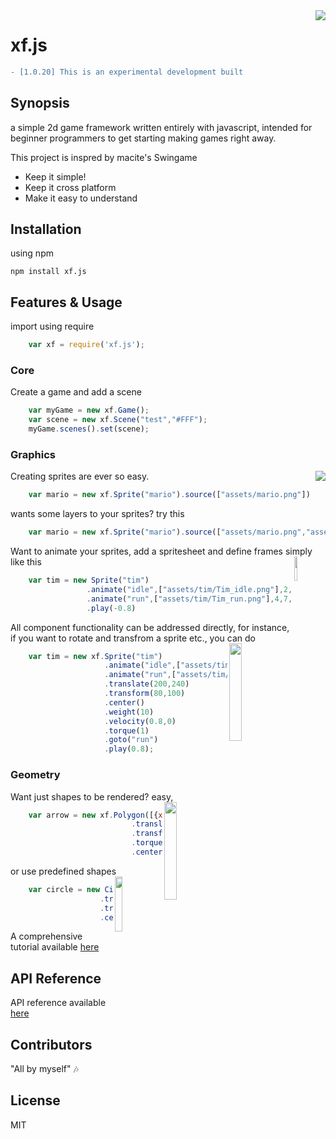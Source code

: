 <img src="http://i.imgur.com/Dtki82g.png" align="right" />

# xf.js 

```diff
- [1.0.20] This is an experimental development built
```

## Synopsis

a simple 2d game framework written entirely with javascript, intended for beginner programmers to get starting making games right away.

This project is inspred by macite's Swingame
+ Keep it simple!
+ Keep it cross platform
+ Make it easy to understand

## Installation

using npm 

    npm install xf.js
     
## Features & Usage

import using require

```javascript
    var xf = require('xf.js');
```

### Core

Create a game and add a scene 

```javascript
    var myGame = new xf.Game();
    var scene = new xf.Scene("test","#FFF");
    myGame.scenes().set(scene);
```

### Graphics


Creating sprites are ever so easy.
<img src="http://i.imgur.com/X8Nwaxc.png" align="right" />

```javascript
    var mario = new xf.Sprite("mario").source(["assets/mario.png"])
```

wants some layers to your sprites? try this

```javascript
    var mario = new xf.Sprite("mario").source(["assets/mario.png","assets/mario2.png"])
```

Want to animate your sprites, add a spritesheet and define frames simply like this
<img src="https://media.giphy.com/media/a2mwR72nJsTS0/giphy.gif" width="10%" align="right" />


```javascript
    var tim = new Sprite("tim")
                 .animate("idle",["assets/tim/Tim_idle.png"],2,12,22,0,-1)
                 .animate("run",["assets/tim/Tim_run.png"],4,7,27,0,-1)
                 .play(-0.8)
```
    
All component functionality can be addressed directly, for instance, if you want to rotate and transfrom a sprite etc., you can do
<img src="https://media.giphy.com/media/12jwUnRZyIIMGQ/giphy.gif" width="20%" align="right" />

```javascript
    var tim = new xf.Sprite("tim")
                     .animate("idle",["assets/tim/Tim_idle.png"],2,12,22,0,-1)
                     .animate("run",["assets/tim/Tim_run.png"],4,7,27,0,-1)
                     .translate(200,240)
                     .transform(80,100)
                     .center()
                     .weight(10)
                     .velocity(0.8,0)
                     .torque(1)
                     .goto("run")
                     .play(0.8);
```

### Geometry

Want just shapes to be rendered? easy,
<img src="https://media.giphy.com/media/uHX2LCiPPKzPW/giphy.gif" width="20%" align="right" />
```javascript
    var arrow = new xf.Polygon([{x:10,y:0},{x:10,y:10},{x:0,y:+10},{x:30,y:30}],{fill:"red",stroke:"black"})
                           .translate(200,200)
                           .transform(60,60)
                           .torque(2)
                           .center();
```

or use predefined shapes
<img src="http://i.imgur.com/2lpjNhT.png" width="15%" align="right" />
```javascript
    var circle = new Circle({fill:"grey",stroke:"black"},0,0,10)
                    .translate(200,200)
                    .transform(60,60)
                    .center();
```

A comprehensive tutorial available [here](https://github.com/xxfast/xf.js/tutorial)  

## API Reference

API reference available [here](https://github.com/xxfast/xf.js/wiki)  

## Contributors

"All by myself" 🎶

## License

MIT
